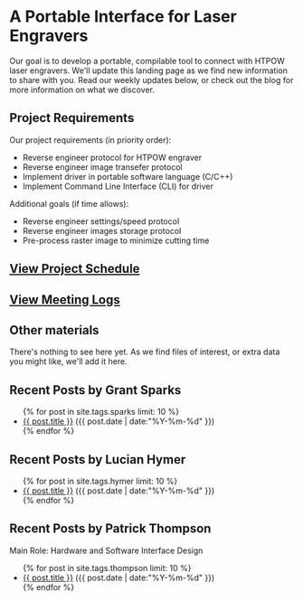 # A Portable Interface for Laser Engravers #

Our goal is to develop a portable, compilable tool to connect with HTPOW laser engravers. We'll update this landing page as we find new information to share with you. Read our weekly updates below, or check out the blog <!--- TODO --> for more information on what we discover.

## Project Requirements ##

Our project requirements (in priority order):

* Reverse engineer protocol for HTPOW engraver
* Reverse engineer image transefer protocol
* Implement driver in portable software language (C/C++)
* Implement Command Line Interface (CLI) for driver

Additional goals (if time allows):

* Reverse engineer settings/speed protocol
* Reverse engineer images storage protocol
* Pre-process raster image to minimize cutting time

## [View Project Schedule](schedule.md) ##

## [View Meeting Logs](meeting-log.md) ##

## Other materials ##

<!-- TODO -->
There's nothing to see here yet. As we find files of interest, or extra data you might like, we'll add it here.

## Recent Posts by Grant Sparks ##
<ul class="posts">
{% for post in site.tags.sparks limit: 10 %}
  <div class="post_info">
    <li>
         <a href="{{ post.url }}">{{ post.title }}</a>
         <span>({{ post.date | date:"%Y-%m-%d" }})</span>
    </li>
    </div>
  {% endfor %}
</ul>

## Recent Posts by Lucian Hymer ##
<ul class="posts">
{% for post in site.tags.hymer limit: 10 %}
  <div class="post_info">
    <li>
         <a href="{{ post.url }}">{{ post.title }}</a>
         <span>({{ post.date | date:"%Y-%m-%d" }})</span>
    </li>
    </div>
  {% endfor %}
</ul>

## Recent Posts by Patrick Thompson ##
Main Role: Hardware and Software Interface Design
<ul class="posts">
{% for post in site.tags.thompson limit: 10 %}
  <div class="post_info">
    <li>
         <a href="{{ post.url }}">{{ post.title }}</a>
         <span>({{ post.date | date:"%Y-%m-%d" }})</span>
    </li>
    </div>
  {% endfor %}
</ul>
